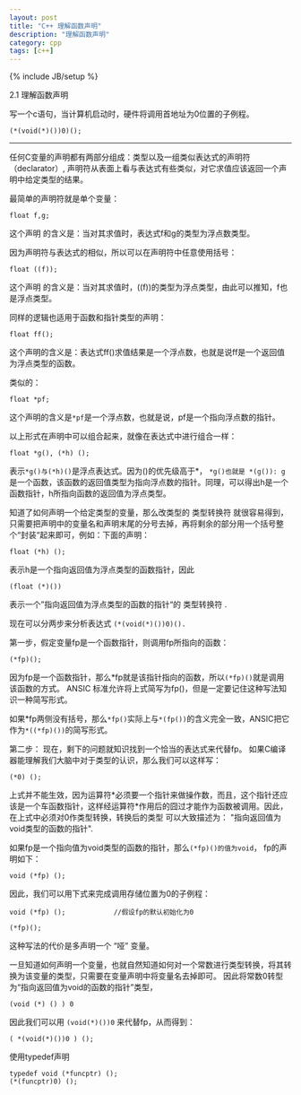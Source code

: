 ```yaml
---
layout: post
title: "C++ 理解函数声明"
description: "理解函数声明"
category: cpp
tags: [c++]
---
```

{% include JB/setup %}







2.1 理解函数声明

写一个c语句，当计算机启动时，硬件将调用首地址为0位置的子例程。 

`(*(void(*)())0)();`

---------------------------
任何C变量的声明都有两部分组成：类型以及一组类似表达式的声明符（declarator）, 声明符从表面上看与表达式有些类似，对它求值应该返回一个声明中给定类型的结果。

最简单的声明符就是单个变量：

`float f,g;`

这个声明 的含义是：当对其求值时，表达式f和g的类型为浮点数类型。

因为声明符与表达式的相似，所以可以在声明符中任意使用括号：

`float ((f));`

这个声明 的含义是：当对其求值时，((f))的类型为浮点类型，由此可以推知，f也是浮点类型。

同样的逻辑也适用于函数和指针类型的声明：

`float ff();`

这个声明的含义是：表达式ff()求值结果是一个浮点数，也就是说ff是一个返回值为浮点类型的函数。

类似的：

`float *pf;`

这个声明的含义是`*pf`是一个浮点数，也就是说，pf是一个指向浮点数的指针。

以上形式在声明中可以组合起来，就像在表达式中进行组合一样：

`float *g(), (*h) ();`

表示`*g()与(*h)()`是浮点表达式。因为()的优先级高于\*， `*g()也就是 *(g()): g `是一个函数，该函数的返回值类型为指向浮点数的指针。同理，可以得出h是一个函数指针，h所指向函数的返回值为浮点类型。

知道了如何声明一个给定类型的变量，那么改类型的 类型转换符 就很容易得到，只需要把声明中的变量名和声明末尾的分号去掉，再将剩余的部分用一个括号整个“封装“起来即可，例如：下面的声明：

`float (*h) ();`

表示h是一个指向返回值为浮点类型的函数指针，因此

`(float (*)())`

表示一个”指向返回值为浮点类型的函数的指针“的 类型转换符 .

现在可以分两步来分析表达式 `(*(void(*)())0)().`


第一步，假定变量fp是一个函数指针，则调用fp所指向的函数：

`(*fp)();`

因为fp是一个函数指针，那么\*fp就是该指针指向的函数，所以`(*fp)()`就是调用该函数的方式。  ANSIC 标准允许将上式简写为fp()，但是一定要记住这种写法知识一种简写形式。

如果\*fp两侧没有括号，那么`*fp()`实际上与`*(fp())`的含义完全一致，ANSIC把它作为`*((*fp)())`的简写形式。

第二步：
现在，剩下的问题就知识找到一个恰当的表达式来代替fp。 如果C编译器能理解我们大脑中对于类型的认识，那么我们可以这样写：

`(*0) ();`

上式并不能生效，因为运算符\*必须要一个指针来做操作数，而且，这个指针还应该是一个车函数指针，这样经运算符\*作用后的囧过才能作为函数被调用。因此，在上式中必须对0作类型转换，转换后的类型
可以大致描述为： "指向返回值为void类型的函数的指针".

如果fp是一个指向值为void类型的函数的指针，那么`(*fp)()的值为void`， fp的声明如下：

`void (*fp) ();`

因此，我们可以用下式来完成调用存储位置为0的子例程：

`void (*fp) ();            //假设fp的默认初始化为0`

`(*fp)();`

这种写法的代价是多声明一个 “哑” 变量。

一旦知道如何声明一个变量，也就自然知道如何对一个常数进行类型转换，将其转换为该变量的类型，只需要在变量声明中将变量名去掉即可。
因此将常数0转型为“指向返回值为void的函数的指针”类型， 

`(void (*) () ) 0`


因此我们可以用 `(void(*)())0` 来代替fp，从而得到：

`( *(void(*)())0 ) ();`


使用typedef声明

```
typedef void (*funcptr) ();
(*(funcptr)0) ();
```



